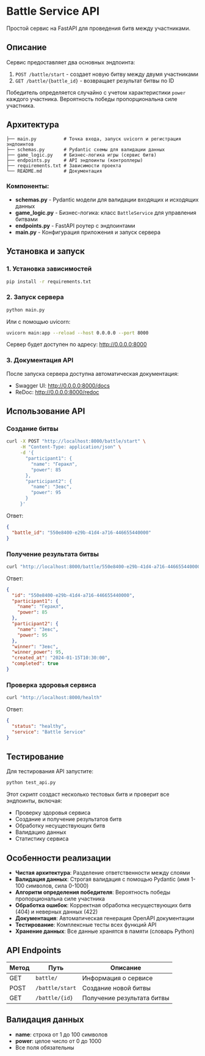 # Battle Service API

Простой сервис на FastAPI для проведения битв между участниками.

## Описание

Сервис предоставляет два основных эндпоинта:
1. `POST /battle/start` - создает новую битву между двумя участниками
2. `GET /battle/{battle_id}` - возвращает результат битвы по ID

Победитель определяется случайно с учетом характеристики `power` каждого участника. Вероятность победы пропорциональна силе участника.

## Архитектура

```
├── main.py          # Точка входа, запуск uvicorn и регистрация эндпоинтов
├── schemas.py       # Pydantic схемы для валидации данных
├── game_logic.py    # Бизнес-логика игры (сервис битв)
├── endpoints.py     # API эндпоинты (контроллеры)
├── requirements.txt # Зависимости проекта
└── README.md        # Документация
```

### Компоненты:

- **schemas.py** - Pydantic модели для валидации входящих и исходящих данных
- **game_logic.py** - Бизнес-логика: класс `BattleService` для управления битвами
- **endpoints.py** - FastAPI роутер с эндпоинтами
- **main.py** - Конфигурация приложения и запуск сервера

## Установка и запуск

### 1. Установка зависимостей

```bash
pip install -r requirements.txt
```

### 2. Запуск сервера

```bash
python main.py
```

Или с помощью uvicorn:

```bash
uvicorn main:app --reload --host 0.0.0.0 --port 8000
```

Сервер будет доступен по адресу: http://0.0.0.0:8000

### 3. Документация API

После запуска сервера доступна автоматическая документация:
- Swagger UI: http://0.0.0.0:8000/docs
- ReDoc: http://0.0.0.0:8000/redoc

## Использование API

### Создание битвы

```bash
curl -X POST "http://localhost:8000/battle/start" \
     -H "Content-Type: application/json" \
     -d '{
       "participant1": {
         "name": "Геракл",
         "power": 85
       },
       "participant2": {
         "name": "Зевс",
         "power": 95
       }
     }'
```

Ответ:
```json
{
  "battle_id": "550e8400-e29b-41d4-a716-446655440000"
}
```

### Получение результата битвы

```bash
curl "http://localhost:8000/battle/550e8400-e29b-41d4-a716-446655440000"
```

Ответ:
```json
{
  "id": "550e8400-e29b-41d4-a716-446655440000",
  "participant1": {
    "name": "Геракл",
    "power": 85
  },
  "participant2": {
    "name": "Зевс",
    "power": 95
  },
  "winner": "Зевс",
  "winner_power": 95,
  "created_at": "2024-01-15T10:30:00",
  "completed": true
}
```

### Проверка здоровья сервиса

```bash
curl "http://localhost:8000/health"
```

Ответ:
```json
{
  "status": "healthy",
  "service": "Battle Service"
}
```

## Тестирование

Для тестирования API запустите:

```bash
python test_api.py
```

Этот скрипт создаст несколько тестовых битв и проверит все эндпоинты, включая:
- Проверку здоровья сервиса
- Создание и получение результатов битв
- Обработку несуществующих битв
- Валидацию данных
- Статистику сервиса

## Особенности реализации

- **Чистая архитектура**: Разделение ответственности между слоями
- **Валидация данных**: Строгая валидация с помощью Pydantic (имя 1-100 символов, сила 0-1000)
- **Алгоритм определения победителя**: Вероятность победы пропорциональна силе участника
- **Обработка ошибок**: Корректная обработка несуществующих битв (404) и неверных данных (422)
- **Документация**: Автоматическая генерация OpenAPI документации
- **Тестирование**: Комплексные тесты всех функций API
- **Хранение данных**: Все данные хранятся в памяти (словарь Python)

## API Endpoints

| Метод | Путь            | Описание |
|-------|-----------------|----------|
| GET | `battle/`       | Информация о сервисе |
| POST | `/battle/start` | Создание новой битвы |
| GET | `/battle/{id}`  | Получение результата битвы |

## Валидация данных

- **name**: строка от 1 до 100 символов
- **power**: целое число от 0 до 1000
- Все поля обязательны 